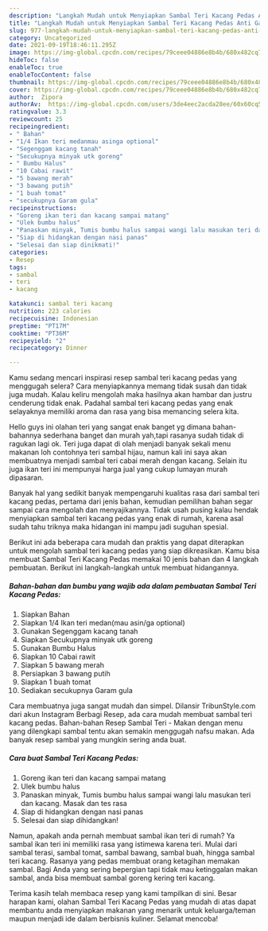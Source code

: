 ```yaml
---
description: "Langkah Mudah untuk Menyiapkan Sambal Teri Kacang Pedas Anti Gagal"
title: "Langkah Mudah untuk Menyiapkan Sambal Teri Kacang Pedas Anti Gagal"
slug: 977-langkah-mudah-untuk-menyiapkan-sambal-teri-kacang-pedas-anti-gagal
category: Uncategorized
date: 2021-09-19T18:46:11.295Z
image: https://img-global.cpcdn.com/recipes/79ceee04886e8b4b/680x482cq70/sambal-teri-kacang-pedas-foto-resep-utama.jpg
hideToc: false
enableToc: true
enableTocContent: false
thumbnail: https://img-global.cpcdn.com/recipes/79ceee04886e8b4b/680x482cq70/sambal-teri-kacang-pedas-foto-resep-utama.jpg
cover: https://img-global.cpcdn.com/recipes/79ceee04886e8b4b/680x482cq70/sambal-teri-kacang-pedas-foto-resep-utama.jpg
author:  Zipora
authorAv:  https://img-global.cpcdn.com/users/3de4eec2acda28ee/60x60cq50/avatar.jpg
ratingvalue: 3.3
reviewcount: 25
recipeingredient:
- " Bahan"
- "1/4 Ikan teri medanmau asinga optional"
- "Segenggam kacang tanah"
- "Secukupnya minyak utk goreng"
- " Bumbu Halus"
- "10 Cabai rawit"
- "5 bawang merah"
- "3 bawang putih"
- "1 buah tomat"
- "secukupnya Garam gula"
recipeinstructions:
- "Goreng ikan teri dan kacang sampai matang"
- "Ulek bumbu halus"
- "Panaskan minyak, Tumis bumbu halus sampai wangi lalu masukan teri dan kacang. Masak dan tes rasa"
- "Siap di hidangkan dengan nasi panas"
- "Selesai dan siap dinikmati!"
categories:
- Resep
tags:
- sambal
- teri
- kacang

katakunci: sambal teri kacang 
nutrition: 223 calories
recipecuisine: Indonesian
preptime: "PT17M"
cooktime: "PT36M"
recipeyield: "2"
recipecategory: Dinner

---
```



Kamu sedang mencari inspirasi resep sambal teri kacang pedas yang menggugah selera? Cara menyiapkannya memang tidak susah dan tidak juga mudah. Kalau keliru mengolah maka hasilnya akan hambar dan justru cenderung tidak enak. Padahal sambal teri kacang pedas yang enak selayaknya memiliki aroma dan rasa yang bisa memancing selera kita.


Hello guys ini olahan teri yang sangat enak banget yg dimana bahan-bahannya sederhana banget dan murah yah,tapi rasanya sudah tidak di ragukan lagi ok. Teri juga dapat di olah menjadi banyak sekali menu makanan loh contohnya teri sambal hijau, namun kali ini saya akan membuatnya menjadi sambal teri cabai merah dengan kacang. Selain itu juga ikan teri ini mempunyai harga jual yang cukup lumayan murah dipasaran.

Banyak hal yang sedikit banyak mempengaruhi kualitas rasa dari sambal teri kacang pedas, pertama dari jenis bahan, kemudian pemilihan bahan segar sampai cara mengolah dan menyajikannya. Tidak usah pusing kalau hendak menyiapkan sambal teri kacang pedas yang enak di rumah, karena asal sudah tahu triknya maka hidangan ini mampu jadi suguhan spesial.


Berikut ini ada beberapa cara mudah dan praktis yang dapat diterapkan untuk mengolah sambal teri kacang pedas yang siap dikreasikan. Kamu bisa membuat Sambal Teri Kacang Pedas memakai 10 jenis bahan dan 4 langkah pembuatan. Berikut ini langkah-langkah untuk membuat hidangannya.

<!--inarticleads1-->

##### Bahan-bahan dan bumbu yang wajib ada dalam pembuatan Sambal Teri Kacang Pedas:

1. Siapkan  Bahan
1. Siapkan 1/4 Ikan teri medan(mau asin/ga optional)
1. Gunakan Segenggam kacang tanah
1. Siapkan Secukupnya minyak utk goreng
1. Gunakan  Bumbu Halus
1. Siapkan 10 Cabai rawit
1. Siapkan 5 bawang merah
1. Persiapkan 3 bawang putih
1. Siapkan 1 buah tomat
1. Sediakan secukupnya Garam gula


Cara membuatnya juga sangat mudah dan simpel. Dilansir TribunStyle.com dari akun Instagram Berbagi Resep, ada cara mudah membuat sambal teri kacang pedas. Bahan-bahan Resep Sambal Teri - Makan dengan menu yang dilengkapi sambal tentu akan semakin menggugah nafsu makan. Ada banyak resep sambal yang mungkin sering anda buat. 

<!--inarticleads2-->

##### Cara buat Sambal Teri Kacang Pedas:

1. Goreng ikan teri dan kacang sampai matang
1. Ulek bumbu halus
1. Panaskan minyak, Tumis bumbu halus sampai wangi lalu masukan teri dan kacang. Masak dan tes rasa
1. Siap di hidangkan dengan nasi panas
1. Selesai dan siap dihidangkan!

Namun, apakah anda pernah membuat sambal ikan teri di rumah? Ya sambal ikan teri ini memiliki rasa yang istimewa karena teri. Mulai dari sambal terasi, sambal tomat, sambal bawang, sambal buah, hingga sambal teri kacang. Rasanya yang pedas membuat orang ketagihan memakan sambal. Bagi Anda yang sering bepergian tapi tidak mau ketinggalan makan sambal, anda bisa membuat sambal goreng kering teri kacang. 

Terima kasih telah membaca resep yang kami tampilkan di sini. Besar harapan kami, olahan Sambal Teri Kacang Pedas yang mudah di atas dapat membantu anda menyiapkan makanan yang menarik untuk keluarga/teman maupun menjadi ide dalam berbisnis kuliner. Selamat mencoba!

